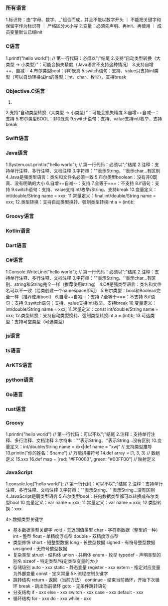 



























### 所有语言
1.标识符：由“字母、数字、_”组合而成，并且不能以数字开头 ｜ 不能把关键字和保留字作为标识符 ｜ 严格区分大小写
2.变量：必须先声明、再init、再使用 ｜ 成员变量默认已经init

### C语言
1.printf("hello world");  // 第一行代码：必须以";"结尾
2.支持“自动类型转换（大类型 -> 小类型）”：可能会损失精度（Java语言不支持这种情况）
3.支持自增++、自减--
4.布尔类型bool：非0既真
5.switch语句：支持、value只支持int类型（可以自动转换成int的类型：int、char、枚举）、支持break
































### Objective.C语言
1.
2.支持“自动类型转换（大类型 -> 小类型）”：可能会损失精度
3.自增++自减--：支持
5.布尔类型BOOL：非0既真
9.switch语句：支持、value支持int/枚举、支持break

### Swift语言

### Java语言
1.System.out.println("hello world"); // 第一行代码：必须以";"结尾
2.注释：支持单行注释、多行注释、文档注释
3.字符串：""表示String、''表示char...有区别
4.Java是强类型语言：类名和文件名必须一致
5.布尔类型boolean：没有非0既真、没有明确的大小
6.自增++自减--：支持
7.全等于===：不支持
8.if语句：支持
9.switch语句：支持、value支持int/枚举/String、支持break
10.变量定义：int/double/String name = xxx;
11.常量定义：final int/double/String name = xxx;
12.类型转换：支持自动类型换转、强制类型转换int a = (int)b;

### Groovy语言

### Kotlin语言

### Dart语言

### C#语言
1.Console.WriteLine("hello world"); // 第一行代码：必须以";"结尾
2.注释：支持单行注释、多行注释、文档注释
3.字符串：""表示String、''表示char...有区别、string和String完全一样（推荐使用string）
4.C#是强类型语言：类名和文件名可以不一致（给类创建一个namespace即可）
5.布尔类型：bool和Boolean完全一样（推荐使用bool）
6.自增++自减--：支持
7.全等于===：不支持
8.if语句：支持
9.switch语句：支持、value支持int/枚举、支持break
10.变量定义：int/double/String name = xxx;
11.常量定义：const int/double/String name = xxx;
12.类型转换：支持自动类型换转、强制类型转换int a = (int)b;
13.可选类型：支持可空类型（可选类型）

### js语言

### ts语言

### ArKTS语言

### python语言

### Go语言

### rust语言

### Groovy
1.println("hello world") // 第一行代码：可以不以";"结尾
2.注释：支持单行注释、多行注释、文档注释
3.字符串：""表示String、''表示String...没有区别
10.变量定义：int/double/String name = xxx|def name = "xwj" // 支持类型推导
13.println("你的姓名：$name") // 万能拼接符号
14.def array = [1, 3, 3] // 数组定义
15.xxx
16.def map = [red: "#FF0000", green: "#00FF00"] // 映射定义

### JavaScript
1.console.log("hello world"); // 第一行代码：可以不以";"结尾
2.注释：支持单行注释、多行注释、文档注释
3.字符串：""表示String、''表示String...没有区别
4.JavaScript是弱类型语言
5.布尔类型bool：任何数据类型都可以转换成布尔类型bool
10.变量定义：var name = xxx;
11.常量定义：var name = xxx;
12.类型转换：xxx


4>.数据类型关键字
 - 基本数据类型关键字
 void - 无返回值类型
 char - 字符串数据（整型的一种）
 int - 整型
 float - 单精度浮点型
 double - 双精度浮点型
 - 类型修饰
 short - 短整型数据
 long - 长整型数据
 signed - 有符号整型数据
 unsigned - 无符号整型数据
 - 复杂类型
 struct - 结构体
 union - 共用体
 enum - 枚举
 typedef - 声明类型的别名
 sizeof - 特定类型/特定类型变量的大小
 - 存储级别
 auto - xxx
 static - 静态变量
 register - xxx
 extern - 指定对应变量为外部变量
 const - 定义常量
 5>.流程控制关键字
 - 跳转结构
 return - 返回（当前方法）
 continue - 结束当前循环，开始下次循环
 break - 跳出当前循环
 goto - 无条件跳转语句
 - 分支结构
 if - xxx
 else - xxx
 switch - xxx
 case - xxx
 default - xxx
 - 循环结构
 for - xxx
 do - xxx
 while - xxx